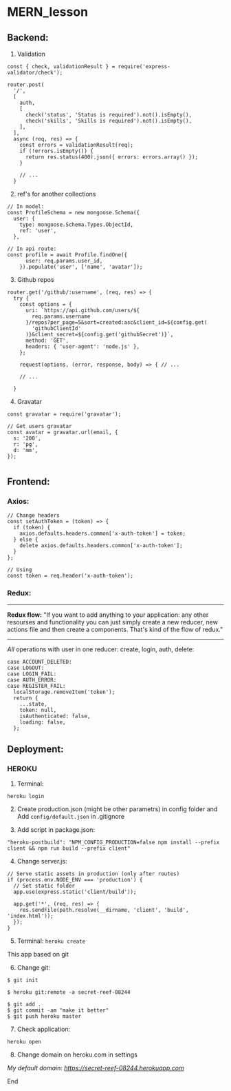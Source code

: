 # MERN_lesson

## Backend:

1. Validation

```
const { check, validationResult } = require('express-validator/check');

router.post(
  '/',
  [
    auth,
    [
      check('status', 'Status is required').not().isEmpty(),
      check('skills', 'Skills is required').not().isEmpty(),
    ],
  ],
  async (req, res) => {
    const errors = validationResult(req);
    if (!errors.isEmpty()) {
      return res.status(400).json({ errors: errors.array() });
    }

    // ...
  }
```

2. ref's for another collections

```
// In model:
const ProfileSchema = new mongoose.Schema({
  user: {
    type: mongoose.Schema.Types.ObjectId,
    ref: 'user',
  },

// In api route:
const profile = await Profile.findOne({
      user: req.params.user_id,
    }).populate('user', ['name', 'avatar']);
```

3. Github repos

```
router.get('/github/:username', (req, res) => {
  try {
    const options = {
      uri: `https://api.github.com/users/${
        req.params.username
      }/repos?per_page=5&sort=created:asc&client_id=${config.get(
        'githubClientId'
      )}&client_secret=${config.get('githubSecret')}`,
      method: 'GET',
      headers: { 'user-agent': 'node.js' },
    };

    request(options, (error, response, body) => { // ...

    // ...

  }
```

4. Gravatar

```
const gravatar = require('gravatar');

// Get users gravatar
const avatar = gravatar.url(email, {
  s: '200',
  r: 'pg',
  d: 'mm',
});
```

#

## Frontend:

### Axios:

```
// Change headers
const setAuthToken = (token) => {
  if (token) {
    axios.defaults.headers.common['x-auth-token'] = token;
  } else {
    delete axios.defaults.headers.common['x-auth-token'];
  }
};

// Using
const token = req.header('x-auth-token');
```

### Redux:

---

**Redux flow:** "If you want to add anything to your application: any other resourses and functionality you can just simply create a new reducer, new actions file and then create a components. That's kind of the flow of redux."

---

_All_ operations with user in one reducer: create, login, auth, delete:

```
case ACCOUNT_DELETED:
case LOGOUT:
case LOGIN_FAIL:
case AUTH_ERROR:
case REGISTER_FAIL:
  localStorage.removeItem('token');
  return {
    ...state,
    token: null,
    isAuthenticated: false,
    loading: false,
  };
```

## Deployment:

### HEROKU

1. Terminal:
```
heroku login
```

2. Create production.json (might be other parametrs) in config folder and Add ``` config/default.json ``` in .gitignore

3. Add script in package.json:
```
"heroku-postbuild": "NPM_CONFIG_PRODUCTION=false npm install --prefix client && npm run build --prefix client"
```

4. Change server.js:
```
// Serve static assets in production (only after routes)
if (process.env.NODE_ENV === 'production') {
  // Set static folder
  app.use(express.static('client/build'));

  app.get('*', (req, res) => {
    res.sendFile(path.resolve(__dirname, 'client', 'build', 'index.html'));
  });
}
```

5. Terminal: ``` heroku create ```

This app based on git

6. Change git:
```
$ git init

$ heroku git:remote -a secret-reef-08244

$ git add .
$ git commit -am "make it better"
$ git push heroku master
```
7. Check application: 
```
heroku open
```
8. Change domain on heroku.com in settings

_My default domain: https://secret-reef-08244.herokuapp.com_

End
